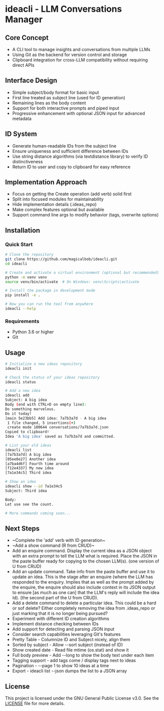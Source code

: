 # ideacli - LLM Conversations Manager

## Core Concept
- A CLI tool to manage insights and conversations from multiple LLMs
- Using Git as the backend for version control and storage
- Clipboard integration for cross-LLM compatibility without requiring direct APIs

## Interface Design
- Simple subject/body format for basic input
- First line treated as subject line (used for ID generation)
- Remaining lines as the body content
- Support for both interactive prompts and piped input
- Progressive enhancement with optional JSON input for advanced metadata

## ID System
- Generate human-readable IDs from the subject line
- Ensure uniqueness and sufficient difference between IDs
- Use string distance algorithms (via textdistance library) to verify ID distinctiveness
- Return ID to user and copy to clipboard for easy reference

## Implementation Approach
- Focus on getting the Create operation (add verb) solid first
- Split into focused modules for maintainability
- Hide implementation details (.ideas_repo)
- Make complex features optional but available
- Support command line args to modify behavior (tags, overwrite options)

## Installation

### Quick Start

```bash
# Clone the repository
git clone https://github.com/magicalbob/ideacli.git
cd ideacli

# Create and activate a virtual environment (optional but recommended)
python -m venv venv
source venv/bin/activate  # On Windows: venv\Scripts\activate

# Install the package in development mode
pip install -e .

# Now you can run the tool from anywhere
ideacli --help
```

### Requirements
- Python 3.6 or higher
- Git

## Usage
```bash
# Initialize a new ideas repository
ideacli init

# Check the status of your ideas repository
ideacli status

# Add a new idea
ideacli add
Subject: A big idea
Body (end with CTRL+D on empty line):
Do something marvelous.
Do it today!
[main 5e23bb5] Add idea: 7a7b3a7d - A big idea
 1 file changed, 5 insertions(+)
 create mode 100644 conversations/7a7b3a7d.json
Copied to clipboard!
Idea 'A big idea' saved as 7a7b3a7d and committed.

# List your old ideas
ideacli list
[7a7b3a7d] A big idea
[05ee8e27] Another idea
[a7ba4d6f] Fourth time around
[f12e4337] My new idea
[7a1e34c5] Third idea

# Show an idea
ideacli show --id 7a1e34c5 
Subject: Third idea

Body:
Let use see the count.

# More commands coming soon...
```

## Next Steps
- ~Complete the 'add' verb with ID generation~
- ~Add a show command (R from CRUD)~
- Add an enquire command. Display the current idea as a JSON object with an extra prompt to tell the LLM what is required. Place the JSON in the paste buffer ready for copying to the chosen LLM(s). (one version of U from CRUD)
- Add an update command. Take info from the paste buffer and use it to update an idea. This is the stage after an enquire (where the LLM has responded to the enquiry. Implies that as well as the prompt added by the enquire, the enquire should also include context in its JSON output to ensure [as much as one can] that the LLM's reply will include the idea Id). (the second part of the U from CRUD).
- Add a delete command to delete a particular idea. This could be a hard or sof delete? Either completely removing the idea from .ideas_repo or just marking that it is no longer being pursued?
- Experiment with different ID creation algorithms
- Implement distance checking between IDs
- Add support for detecting and parsing JSON input
- Consider search capabilities leveraging Git's features
- Pretty Table - Columnize ID and Subject nicely, align them
- Sorted by subject	- Allow --sort subject (instead of ID)
- Show created date	- Read file mtime (os.stat) and show it
- Full body preview	- Add --long to show the body text under each item
- Tagging support - add tags come / display tags next to ideas
- Pagination - --page 1 to show 10 ideas at a time
- Export - ideacli list --json dumps the list to a JSON array

## License
This project is licensed under the GNU General Public License v3.0. See the [LICENSE](LICENSE) file for more details.
